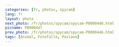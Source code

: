 ```yaml
---
categories: [fr, photos, spycam]
lang: fr
layout: photo
next_photo: /fr/photos/spycam/spycam-P0000448.html
picname: P0000447
prev_photo: /fr/photos/spycam/spycam-P0000446.html
tags: [Animal, Fotofalle, Paviane]
---
```

